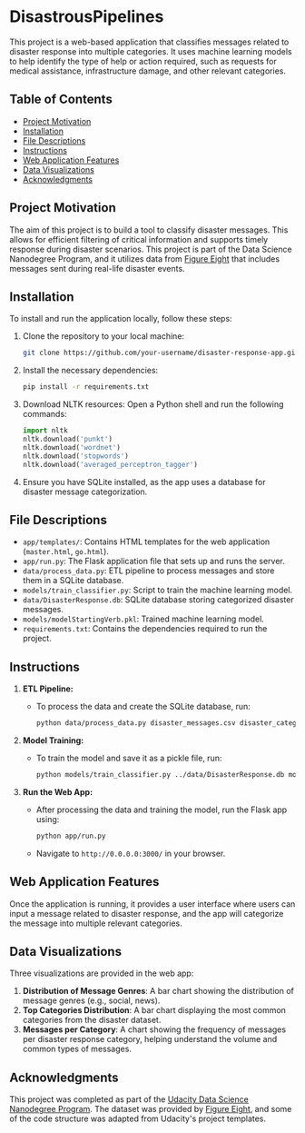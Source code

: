 # DisastrousPipelines

This project is a web-based application that classifies messages related to disaster response into multiple categories. It uses machine learning models to help identify the type of help or action required, such as requests for medical assistance, infrastructure damage, and other relevant categories.

## Table of Contents
- [Project Motivation](#project-motivation)
- [Installation](#installation)
- [File Descriptions](#file-descriptions)
- [Instructions](#instructions)
- [Web Application Features](#web-application-features)
- [Data Visualizations](#data-visualizations)
- [Acknowledgments](#acknowledgments)

## Project Motivation

The aim of this project is to build a tool to classify disaster messages. This allows for efficient filtering of critical information and supports timely response during disaster scenarios. This project is part of the Data Science Nanodegree Program, and it utilizes data from [Figure Eight](https://www.figure-eight.com) that includes messages sent during real-life disaster events.

## Installation

To install and run the application locally, follow these steps:

1. Clone the repository to your local machine:
   ```bash
   git clone https://github.com/your-username/disaster-response-app.git
   ```

2. Install the necessary dependencies:
   ```bash
   pip install -r requirements.txt
   ```

3. Download NLTK resources:
   Open a Python shell and run the following commands:
   ```python
   import nltk
   nltk.download('punkt')
   nltk.download('wordnet')
   nltk.download('stopwords')
   nltk.download('averaged_perceptron_tagger')
   ```

4. Ensure you have SQLite installed, as the app uses a database for disaster message categorization.

## File Descriptions

- `app/templates/`: Contains HTML templates for the web application (`master.html`, `go.html`).
- `app/run.py`: The Flask application file that sets up and runs the server.
- `data/process_data.py`: ETL pipeline to process messages and store them in a SQLite database.
- `models/train_classifier.py`: Script to train the machine learning model.
- `data/DisasterResponse.db`: SQLite database storing categorized disaster messages.
- `models/modelStartingVerb.pkl`: Trained machine learning model.
- `requirements.txt`: Contains the dependencies required to run the project.

## Instructions

1. **ETL Pipeline:**
   - To process the data and create the SQLite database, run:
     ```bash
     python data/process_data.py disaster_messages.csv disaster_categories.csv DisasterResponse.db
     ```

2. **Model Training:**
   - To train the model and save it as a pickle file, run:
     ```bash
     python models/train_classifier.py ../data/DisasterResponse.db modelStartingVerb.pkl
     ```

3. **Run the Web App:**
   - After processing the data and training the model, run the Flask app using:
     ```bash
     python app/run.py
     ```
   - Navigate to `http://0.0.0.0:3000/` in your browser.

## Web Application Features

Once the application is running, it provides a user interface where users can input a message related to disaster response, and the app will categorize the message into multiple relevant categories.

## Data Visualizations

Three visualizations are provided in the web app:

1. **Distribution of Message Genres**: A bar chart showing the distribution of message genres (e.g., social, news).
2. **Top Categories Distribution**: A bar chart displaying the most common categories from the disaster dataset.
3. **Messages per Category**: A chart showing the frequency of messages per disaster response category, helping understand the volume and common types of messages.

## Acknowledgments

This project was completed as part of the [Udacity Data Science Nanodegree Program](https://www.udacity.com/course/data-scientist-nanodegree--nd025). The dataset was provided by [Figure Eight](https://www.figure-eight.com), and some of the code structure was adapted from Udacity's project templates.

